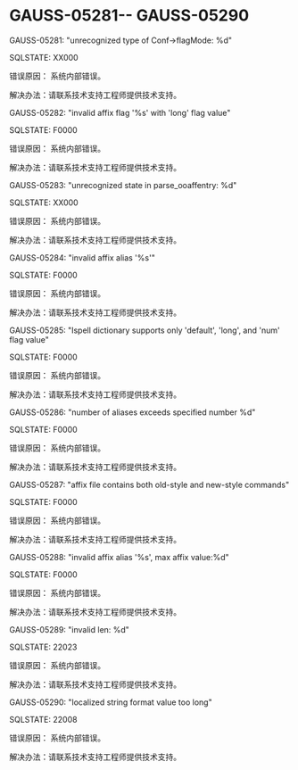 # GAUSS-05281-- GAUSS-05290<a name="ZH-CN_TOPIC_0302072927"></a>

GAUSS-05281: "unrecognized type of Conf-\>flagMode: %d"

SQLSTATE: XX000

错误原因： 系统内部错误。

解决办法：请联系技术支持工程师提供技术支持。

GAUSS-05282: "invalid affix flag '%s' with 'long' flag value"

SQLSTATE: F0000

错误原因： 系统内部错误。

解决办法：请联系技术支持工程师提供技术支持。

GAUSS-05283: "unrecognized state in parse\_ooaffentry: %d"

SQLSTATE: XX000

错误原因： 系统内部错误。

解决办法：请联系技术支持工程师提供技术支持。

GAUSS-05284: "invalid affix alias '%s'"

SQLSTATE: F0000

错误原因： 系统内部错误。

解决办法：请联系技术支持工程师提供技术支持。

GAUSS-05285: "Ispell dictionary supports only 'default', 'long', and 'num' flag value"

SQLSTATE: F0000

错误原因： 系统内部错误。

解决办法：请联系技术支持工程师提供技术支持。

GAUSS-05286: "number of aliases exceeds specified number %d"

SQLSTATE: F0000

错误原因： 系统内部错误。

解决办法：请联系技术支持工程师提供技术支持。

GAUSS-05287: "affix file contains both old-style and new-style commands"

SQLSTATE: F0000

错误原因： 系统内部错误。

解决办法：请联系技术支持工程师提供技术支持。

GAUSS-05288: "invalid affix alias '%s', max affix value:%d"

SQLSTATE: F0000

错误原因： 系统内部错误。

解决办法：请联系技术支持工程师提供技术支持。

GAUSS-05289: "invalid len: %d"

SQLSTATE: 22023

错误原因： 系统内部错误。

解决办法：请联系技术支持工程师提供技术支持。

GAUSS-05290: "localized string format value too long"

SQLSTATE: 22008

错误原因： 系统内部错误。

解决办法：请联系技术支持工程师提供技术支持。

